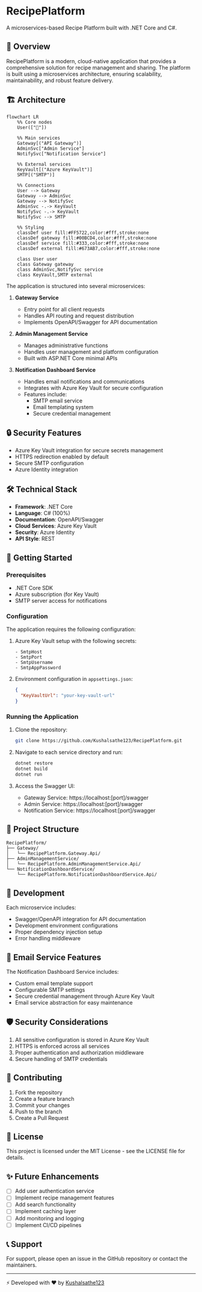 # RecipePlatform

A microservices-based Recipe Platform built with .NET Core and C#.

## 🌟 Overview

RecipePlatform is a modern, cloud-native application that provides a comprehensive solution for recipe management and sharing. The platform is built using a microservices architecture, ensuring scalability, maintainability, and robust feature delivery.

## 🏗️ Architecture
```mermaid
flowchart LR
    %% Core nodes
    User(["👤"])
    
    %% Main services
    Gateway[("API Gateway")]
    AdminSvc["Admin Service"]
    NotifySvc["Notification Service"]
    
    %% External services
    KeyVault[("Azure KeyVault")]
    SMTP[("SMTP")]
    
    %% Connections
    User --> Gateway
    Gateway --> AdminSvc
    Gateway --> NotifySvc
    AdminSvc -.-> KeyVault
    NotifySvc -.-> KeyVault
    NotifySvc --> SMTP
    
    %% Styling
    classDef user fill:#FF5722,color:#fff,stroke:none
    classDef gateway fill:#00BCD4,color:#fff,stroke:none
    classDef service fill:#333,color:#fff,stroke:none
    classDef external fill:#673AB7,color:#fff,stroke:none
    
    class User user
    class Gateway gateway
    class AdminSvc,NotifySvc service
    class KeyVault,SMTP external
```
The application is structured into several microservices:

1. **Gateway Service**
   - Entry point for all client requests
   - Handles API routing and request distribution
   - Implements OpenAPI/Swagger for API documentation

2. **Admin Management Service**
   - Manages administrative functions
   - Handles user management and platform configuration
   - Built with ASP.NET Core minimal APIs

3. **Notification Dashboard Service**
   - Handles email notifications and communications
   - Integrates with Azure Key Vault for secure configuration
   - Features include:
     - SMTP email service
     - Email templating system
     - Secure credential management

## 🔒 Security Features

- Azure Key Vault integration for secure secrets management
- HTTPS redirection enabled by default
- Secure SMTP configuration
- Azure Identity integration

## 🛠️ Technical Stack

- **Framework**: .NET Core
- **Language**: C# (100%)
- **Documentation**: OpenAPI/Swagger
- **Cloud Services**: Azure Key Vault
- **Security**: Azure Identity
- **API Style**: REST

## 🚀 Getting Started

### Prerequisites

- .NET Core SDK
- Azure subscription (for Key Vault)
- SMTP server access for notifications

### Configuration

The application requires the following configuration:

1. Azure Key Vault setup with the following secrets:
   ```
   - SmtpHost
   - SmtpPort
   - SmtpUsername
   - SmtpAppPassword
   ```

2. Environment configuration in `appsettings.json`:
   ```json
   {
     "KeyVaultUrl": "your-key-vault-url"
   }
   ```

### Running the Application

1. Clone the repository:
   ```bash
   git clone https://github.com/Kushalsathe123/RecipePlatform.git
   ```

2. Navigate to each service directory and run:
   ```bash
   dotnet restore
   dotnet build
   dotnet run
   ```

3. Access the Swagger UI:
   - Gateway Service: https://localhost:[port]/swagger
   - Admin Service: https://localhost:[port]/swagger
   - Notification Service: https://localhost:[port]/swagger

## 📐 Project Structure

```
RecipePlatform/
├── Gateway/
│   └── RecipePlatform.Gateway.Api/
├── AdminManagementService/
│   └── RecipePlatform.AdminManagementService.Api/
└── NotificationDashboardService/
    └── RecipePlatform.NotificationDashboardService.Api/
```

## 🔧 Development

Each microservice includes:
- Swagger/OpenAPI integration for API documentation
- Development environment configurations
- Proper dependency injection setup
- Error handling middleware

## 📧 Email Service Features

The Notification Dashboard Service includes:
- Custom email template support
- Configurable SMTP settings
- Secure credential management through Azure Key Vault
- Email service abstraction for easy maintenance

## 🛡️ Security Considerations

1. All sensitive configuration is stored in Azure Key Vault
2. HTTPS is enforced across all services
3. Proper authentication and authorization middleware
4. Secure handling of SMTP credentials

## 🤝 Contributing

1. Fork the repository
2. Create a feature branch
3. Commit your changes
4. Push to the branch
5. Create a Pull Request

## 📝 License

This project is licensed under the MIT License - see the LICENSE file for details.

## ✨ Future Enhancements

- [ ] Add user authentication service
- [ ] Implement recipe management features
- [ ] Add search functionality
- [ ] Implement caching layer
- [ ] Add monitoring and logging
- [ ] Implement CI/CD pipelines

## 📞 Support

For support, please open an issue in the GitHub repository or contact the maintainers.

---
⚡️ Developed with ❤️ by [Kushalsathe123](https://github.com/Kushalsathe123)
